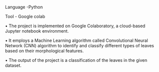Language -Python

Tool - Google colab

• The project is implemented on Google Colaboratory, a cloud-based Jupyter notebook environment.

• It employs a Machine Learning algorithm called Convolutional Neural Network (CNN) algorithm to identify and classify
 different types of leaves based on their morphological features.
 
 • The output of the project is a classification of the leaves in the given dataset.

